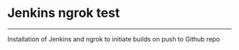 # Jenkins ngrok test

---

Installation of Jenkins and ngrok to initiate builds on push to Github repo